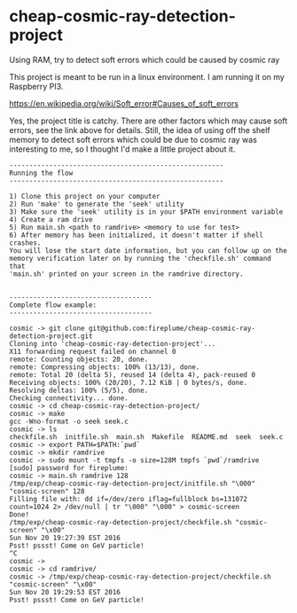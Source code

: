 # cheap-cosmic-ray-detection-project
Using RAM, try to detect soft errors which could be caused by cosmic ray

This project is meant to be run in a linux environment. I am running it on my Raspberry PI3.

https://en.wikipedia.org/wiki/Soft_error#Causes_of_soft_errors

Yes, the project title is catchy. There are other factors which may cause soft errors, see the link above for details. Still, the idea of using off the shelf memory to detect soft errors which could be due to cosmic ray was interesting to me, so I thought I'd make a little project about it.

```
------------------------------------------------------
Running the flow
------------------------------------------------------

1) Clone this project on your computer
2) Run 'make' to generate the 'seek' utility
3) Make sure the 'seek' utility is in your $PATH environment variable
4) Create a ram drive
5) Run main.sh <path to ramdrive> <memory to use for test>
6) After memory has been initialized, it doesn't matter if shell crashes.
You will lose the start date information, but you can follow up on the
memory verification later on by running the 'checkfile.sh' command that
'main.sh' printed on your screen in the ramdrive directory.


------------------------------------
Complete flow example:
------------------------------------

cosmic -> git clone git@github.com:fireplume/cheap-cosmic-ray-detection-project.git
Cloning into 'cheap-cosmic-ray-detection-project'...
X11 forwarding request failed on channel 0
remote: Counting objects: 20, done.
remote: Compressing objects: 100% (13/13), done.
remote: Total 20 (delta 5), reused 14 (delta 4), pack-reused 0
Receiving objects: 100% (20/20), 7.12 KiB | 0 bytes/s, done.
Resolving deltas: 100% (5/5), done.
Checking connectivity... done.
cosmic -> cd cheap-cosmic-ray-detection-project/
cosmic -> make
gcc -Wno-format -o seek seek.c
cosmic -> ls
checkfile.sh  initfile.sh  main.sh  Makefile  README.md  seek  seek.c
cosmic -> export PATH=$PATH:`pwd`
cosmic -> mkdir ramdrive
cosmic -> sudo mount -t tmpfs -o size=128M tmpfs `pwd`/ramdrive
[sudo] password for fireplume: 
cosmic -> main.sh ramdrive 128
/tmp/exp/cheap-cosmic-ray-detection-project/initfile.sh "\000" "cosmic-screen" 128
Filling file with: dd if=/dev/zero iflag=fullblock bs=131072 count=1024 2> /dev/null | tr "\000" "\000" > cosmic-screen
Done!
/tmp/exp/cheap-cosmic-ray-detection-project/checkfile.sh "cosmic-screen" "\x00"
Sun Nov 20 19:27:39 EST 2016
Psst! pssst! Come on GeV particle!
^C
cosmic -> 
cosmic -> cd ramdrive/
cosmic -> /tmp/exp/cheap-cosmic-ray-detection-project/checkfile.sh "cosmic-screen" "\x00"
Sun Nov 20 19:29:53 EST 2016
Psst! pssst! Come on GeV particle!
```

